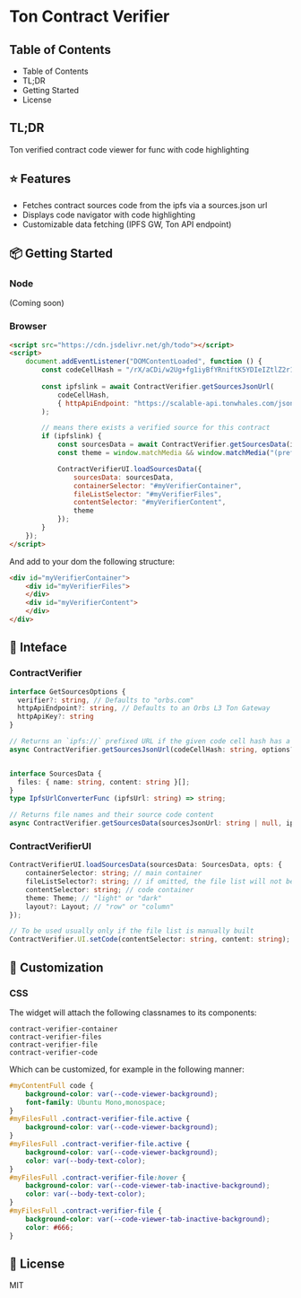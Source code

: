 # Ton Contract Verifier 

## Table of Contents

- Table of Contents
- TL;DR
- Getting Started
- License


## TL;DR
Ton verified contract code viewer for func with code highlighting 

## ⭐️ Features
- Fetches contract sources code from the ipfs via a sources.json url  
- Displays code navigator with code highlighting
- Customizable data fetching (IPFS GW, Ton API endpoint)

## 📦 Getting Started

### Node ###
(Coming soon)

### Browser ###
```html
<script src="https://cdn.jsdelivr.net/gh/todo"></script>
<script>
    document.addEventListener("DOMContentLoaded", function () {
        const codeCellHash = "/rX/aCDi/w2Ug+fg1iyBfYRniftK5YDIeIZtlZ2r1cA=";
        
        const ipfslink = await ContractVerifier.getSourcesJsonUrl(
            codeCellHash,
            { httpApiEndpoint: "https://scalable-api.tonwhales.com/jsonRPC" }
        );

        // means there exists a verified source for this contract
        if (ipfslink) {
            const sourcesData = await ContractVerifier.getSourcesData(ipfslink, (ipfs) => ipfs.replace("ipfs://", "https://myproj.mygateway-ipfs.io/ipfs/"));
            const theme = window.matchMedia && window.matchMedia("(prefers-color-scheme: dark)").matches ? "dark" : "light";

            ContractVerifierUI.loadSourcesData({
                sourcesData: sourcesData,
                containerSelector: "#myVerifierContainer",
                fileListSelector: "#myVerifierFiles",
                contentSelector: "#myVerifierContent",
                theme
            });
        }
    });
</script>
```

And add to your dom the following structure:
```html
<div id="myVerifierContainer">
    <div id="myVerifierFiles">
    </div>
    <div id="myVerifierContent">
    </div>
</div>
```

## 💎 Inteface

### ContractVerifier
```typescript
interface GetSourcesOptions {
  verifier?: string, // Defaults to "orbs.com"
  httpApiEndpoint?: string, // Defaults to an Orbs L3 Ton Gateway
  httpApiKey?: string
}

// Returns an `ipfs://` prefixed URL if the given code cell hash has a corresponding source verifier contract 
async ContractVerifier.getSourcesJsonUrl(codeCellHash: string, options?: GetSourcesOptions): Promise<string | null>;


interface SourcesData {
  files: { name: string, content: string }[];
}
type IpfsUrlConverterFunc (ipfsUrl: string) => string;

// Returns file names and their source code content
async ContractVerifier.getSourcesData(sourcesJsonUrl: string | null, ipfsConverter?: IpfsUrlConverterFunc): Promise<SourcesData>;
```

### ContractVerifierUI

```typescript
ContractVerifierUI.loadSourcesData(sourcesData: SourcesData, opts: {
    containerSelector: string; // main container
    fileListSelector?: string; // if omitted, the file list will not be populated and the setCode function can be used instead to switch between files
    contentSelector: string; // code container
    theme: Theme; // "light" or "dark"
    layout?: Layout; // "row" or "column"
});

// To be used usually only if the file list is manually built
ContractVerifier.UI.setCode(contentSelector: string, content: string);
```

## 💎 Customization

### CSS
The widget will attach the following classnames to its components:
```
contract-verifier-container
contract-verifier-files
contract-verifier-file
contract-verifier-code
```

Which can be customized, for example in the following manner:
```css
#myContentFull code {
    background-color: var(--code-viewer-background);
    font-family: Ubuntu Mono,monospace; 
}
#myFilesFull .contract-verifier-file.active {
    background-color: var(--code-viewer-background);
}
#myFilesFull .contract-verifier-file.active {
    background-color: var(--code-viewer-background);
    color: var(--body-text-color); 
}
#myFilesFull .contract-verifier-file:hover {
    background-color: var(--code-viewer-tab-inactive-background);
    color: var(--body-text-color); 
}
#myFilesFull .contract-verifier-file {
    background-color: var(--code-viewer-tab-inactive-background);
    color: #666;
}
```

## 📔 License

MIT
